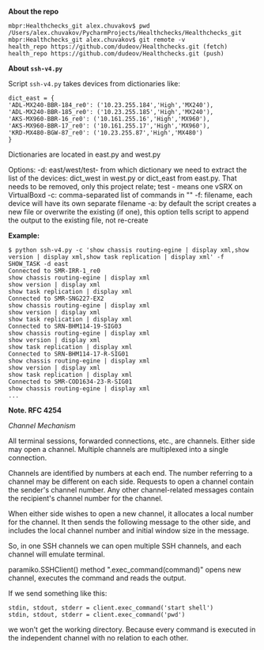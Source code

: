 **About the repo**
```
mbpr:Healthchecks_git alex.chuvakov$ pwd
/Users/alex.chuvakov/PycharmProjects/Healthchecks/Healthchecks_git
mbpr:Healthchecks_git alex.chuvakov$ git remote -v
health_repo	https://github.com/dudeov/Healthchecks.git (fetch)
health_repo	https://github.com/dudeov/Healthchecks.git (push)
```

**About ```ssh-v4.py```**

Script ```ssh-v4.py``` takes devices from dictionaries like:
```
dict_east = {
'ADL-MX240-BBR-184_re0': ('10.23.255.184','High','MX240'),
'ADL-MX240-BBR-185_re0': ('10.23.255.185','High','MX240'),
'AKS-MX960-BBR-16_re0': ('10.161.255.16','High','MX960'),
'AKS-MX960-BBR-17_re0': ('10.161.255.17','High','MX960'),
'KRD-MX480-BGW-87_re0': ('10.23.255.87','High','MX480')
}
```
Dictionaries are located in east.py and west.py

Options:
-d: east/west/test- from which dictionary we need to extract the list of the devices: dict_west in west.py or dict_east from east.py. That needs to be removed, only this project relate; test - means one vSRX on VirtualBoxd
-c: comma-separated list of commands in ""
-f: filename, each device will have its own separate filename
-a: by default the script creates a new file or overwrite the existing (if one), this option tells script to append the output to the existing file, not re-create
 

**Example:**
```
$ python ssh-v4.py -c 'show chassis routing-egine | display xml,show version | display xml,show task replication | display xml' -f SHOW_TASK -d east
Connected to SMR-IRR-1_re0
show chassis routing-egine | display xml
show version | display xml
show task replication | display xml
Connected to SMR-SNG227-EX2
show chassis routing-egine | display xml
show version | display xml
show task replication | display xml
Connected to SRN-BHM114-19-SIG03
show chassis routing-egine | display xml
show version | display xml
show task replication | display xml
Connected to SRN-BHM114-17-R-SIG01
show chassis routing-egine | display xml
show version | display xml
show task replication | display xml
Connected to SMR-COD1634-23-R-SIG01
show chassis routing-egine | display xml
...
```

**Note. RFC 4254**

*Channel Mechanism*

All terminal sessions, forwarded connections, etc., are channels.
Either side may open a channel.  Multiple channels are multiplexed into a single connection.

Channels are identified by numbers at each end.  The number referring to a channel may be different on each side.  Requests to open a channel contain the sender's channel number.  Any other channel-related messages contain the recipient's channel number for the channel.

 When either side wishes to open a new channel, it allocates a local number for the channel.  It then sends the following message to the other side, and includes the local channel number and initial window size in the message.

 So, in one SSH channels we can open multiple SSH channels, and each channel will emulate terminal.

 paramiko.SSHClient() method ".exec_command(command)" opens new channel, executes the command and reads the output.

 If we send something like this:
 ```
 stdin, stdout, stderr = client.exec_command('start shell')
 stdin, stdout, stderr = client.exec_command('pwd')
 ```
 we won't get the working directory. Because every command is executed in the independent channel with no relation to each other.
